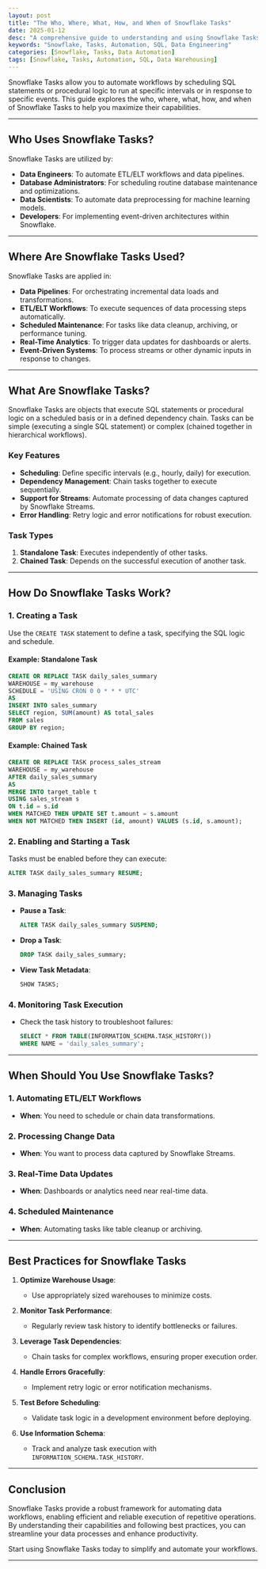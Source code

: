 ```yaml
---
layout: post
title: "The Who, Where, What, How, and When of Snowflake Tasks"
date: 2025-01-12
desc: "A comprehensive guide to understanding and using Snowflake Tasks for automating workflows."
keywords: "Snowflake, Tasks, Automation, SQL, Data Engineering"
categories: [Snowflake, Tasks, Data Automation]
tags: [Snowflake, Tasks, Automation, SQL, Data Warehousing]
---
```


Snowflake Tasks allow you to automate workflows by scheduling SQL statements or procedural logic to run at specific intervals or in response to specific events. This guide explores the who, where, what, how, and when of Snowflake Tasks to help you maximize their capabilities.

---

## Who Uses Snowflake Tasks?

Snowflake Tasks are utilized by:

- **Data Engineers**: To automate ETL/ELT workflows and data pipelines.
- **Database Administrators**: For scheduling routine database maintenance and optimizations.
- **Data Scientists**: To automate data preprocessing for machine learning models.
- **Developers**: For implementing event-driven architectures within Snowflake.

---

## Where Are Snowflake Tasks Used?

Snowflake Tasks are applied in:

- **Data Pipelines**: For orchestrating incremental data loads and transformations.
- **ETL/ELT Workflows**: To execute sequences of data processing steps automatically.
- **Scheduled Maintenance**: For tasks like data cleanup, archiving, or performance tuning.
- **Real-Time Analytics**: To trigger data updates for dashboards or alerts.
- **Event-Driven Systems**: To process streams or other dynamic inputs in response to changes.

---

## What Are Snowflake Tasks?

Snowflake Tasks are objects that execute SQL statements or procedural logic on a scheduled basis or in a defined dependency chain. Tasks can be simple (executing a single SQL statement) or complex (chained together in hierarchical workflows).

### **Key Features**
- **Scheduling**: Define specific intervals (e.g., hourly, daily) for execution.
- **Dependency Management**: Chain tasks together to execute sequentially.
- **Support for Streams**: Automate processing of data changes captured by Snowflake Streams.
- **Error Handling**: Retry logic and error notifications for robust execution.

### **Task Types**
1. **Standalone Task**: Executes independently of other tasks.
2. **Chained Task**: Depends on the successful execution of another task.

---

## How Do Snowflake Tasks Work?

### **1. Creating a Task**
Use the `CREATE TASK` statement to define a task, specifying the SQL logic and schedule.

#### **Example: Standalone Task**
```sql
CREATE OR REPLACE TASK daily_sales_summary
WAREHOUSE = my_warehouse
SCHEDULE = 'USING CRON 0 0 * * * UTC'
AS
INSERT INTO sales_summary
SELECT region, SUM(amount) AS total_sales
FROM sales
GROUP BY region;
```

#### **Example: Chained Task**
```sql
CREATE OR REPLACE TASK process_sales_stream
WAREHOUSE = my_warehouse
AFTER daily_sales_summary
AS
MERGE INTO target_table t
USING sales_stream s
ON t.id = s.id
WHEN MATCHED THEN UPDATE SET t.amount = s.amount
WHEN NOT MATCHED THEN INSERT (id, amount) VALUES (s.id, s.amount);
```

### **2. Enabling and Starting a Task**
Tasks must be enabled before they can execute:

```sql
ALTER TASK daily_sales_summary RESUME;
```

### **3. Managing Tasks**
- **Pause a Task**:
  ```sql
  ALTER TASK daily_sales_summary SUSPEND;
  ```
- **Drop a Task**:
  ```sql
  DROP TASK daily_sales_summary;
  ```
- **View Task Metadata**:
  ```sql
  SHOW TASKS;
  ```

### **4. Monitoring Task Execution**
- Check the task history to troubleshoot failures:
  ```sql
  SELECT * FROM TABLE(INFORMATION_SCHEMA.TASK_HISTORY())
  WHERE NAME = 'daily_sales_summary';
  ```

---

## When Should You Use Snowflake Tasks?

### **1. Automating ETL/ELT Workflows**
- **When**: You need to schedule or chain data transformations.

### **2. Processing Change Data**
- **When**: You want to process data captured by Snowflake Streams.

### **3. Real-Time Data Updates**
- **When**: Dashboards or analytics need near real-time data.

### **4. Scheduled Maintenance**
- **When**: Automating tasks like table cleanup or archiving.

---

## Best Practices for Snowflake Tasks

1. **Optimize Warehouse Usage**:
   - Use appropriately sized warehouses to minimize costs.

2. **Monitor Task Performance**:
   - Regularly review task history to identify bottlenecks or failures.

3. **Leverage Task Dependencies**:
   - Chain tasks for complex workflows, ensuring proper execution order.

4. **Handle Errors Gracefully**:
   - Implement retry logic or error notification mechanisms.

5. **Test Before Scheduling**:
   - Validate task logic in a development environment before deploying.

6. **Use Information Schema**:
   - Track and analyze task execution with `INFORMATION_SCHEMA.TASK_HISTORY`.

---

## Conclusion

Snowflake Tasks provide a robust framework for automating data workflows, enabling efficient and reliable execution of repetitive operations. By understanding their capabilities and following best practices, you can streamline your data processes and enhance productivity.

Start using Snowflake Tasks today to simplify and automate your workflows.

---
